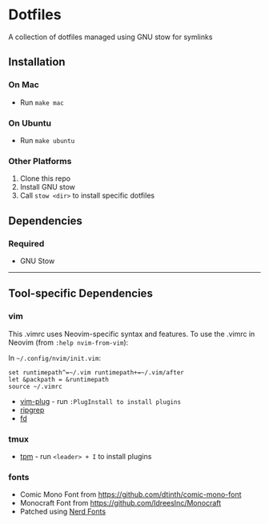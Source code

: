 # Dotfiles

A collection of dotfiles managed using GNU stow for symlinks


## Installation

### On Mac

* Run `make mac`

### On Ubuntu

* Run `make ubuntu`

### Other Platforms

1. Clone this repo
1. Install GNU stow
1. Call `stow <dir>` to install specific dotfiles

## Dependencies


### Required

* GNU Stow


-------------------------------------------------------------------------------

## Tool-specific Dependencies


### vim

This .vimrc uses Neovim-specific syntax and features. To use the .vimrc in
Neovim (from `:help nvim-from-vim`):

In `~/.config/nvim/init.vim`:

```vim
set runtimepath^=~/.vim runtimepath+=~/.vim/after
let &packpath = &runtimepath
source ~/.vimrc
```

* [vim-plug](https://github.com/junegunn/vim-plug) - run `:PlugInstall to
install plugins`
* [ripgrep](https://github.com/BurntSushi/ripgrep)
* [fd](https://github.com/sharkdp/fd)


### tmux

* [tpm](https://github.com/tmux-plugins/tpm) - run `<leader> + I` to install
plugins


### fonts

* Comic Mono Font from https://github.com/dtinth/comic-mono-font
* Monocraft Font from https://github.com/IdreesInc/Monocraft
* Patched using [Nerd Fonts](https://github.com/ryanoasis/nerd-fonts)
